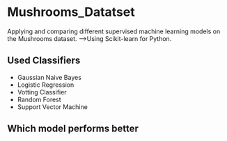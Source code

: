 # Mushrooms_Datatset
Applying and comparing different supervised machine learning models on the Mushrooms dataset.
-->Using Scikit-learn for Python.
## Used Classifiers
- Gaussian Naive Bayes
- Logistic Regression
- Votting Classifier
- Random Forest
- Support Vector Machine
## Which model performs better
